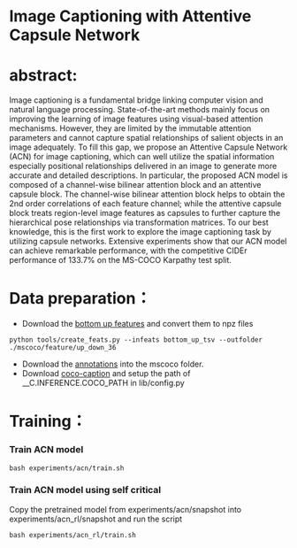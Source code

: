 # Image Captioning with Attentive Capsule Network
# abstract:
Image captioning is a fundamental bridge linking computer vision and natural language processing. State-of-the-art methods mainly focus on improving the learning of image features using visual-based attention mechanisms. However, they are limited by the immutable attention parameters and cannot capture spatial relationships of salient objects in an image adequately. To fill this gap, we propose an Attentive Capsule Network (ACN) for image captioning, which can well utilize the spatial information especially positional relationships delivered in an image to generate more accurate and detailed descriptions. In particular, the proposed ACN model is composed of a channel-wise bilinear attention block and an attentive capsule block. The channel-wise bilinear attention block helps to obtain the 2nd order correlations of each feature channel; while the attentive capsule block treats region-level image features as capsules to further capture the hierarchical pose relationships via transformation matrices. To our best knowledge, this is the first work to explore the image captioning task by utilizing capsule networks. Extensive experiments show that our ACN model can achieve remarkable performance, with the competitive CIDEr performance of 133.7% on the MS-COCO Karpathy test split.

# Data preparation：
* Download the [bottom up features](https://github.com/peteanderson80/bottom-up-attention) and convert them to npz files
```
python tools/create_feats.py --infeats bottom_up_tsv --outfolder ./mscoco/feature/up_down_36
```
* Download the [annotations](https://drive.google.com/open?id=1i5YJRSZtpov0nOtRyfM0OS1n0tPCGiCS) into the mscoco folder.
* Download [coco-caption](https://github.com/ruotianluo/coco-caption) and setup the path of __C.INFERENCE.COCO_PATH in lib/config.py


# Training：
### Train ACN model
```
bash experiments/acn/train.sh
```
### Train ACN model using self critical
Copy the pretrained model from experiments/acn/snapshot into experiments/acn_rl/snapshot and run the script
```
bash experiments/acn_rl/train.sh
```
